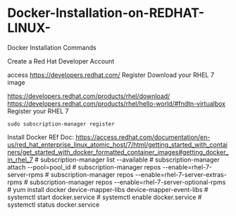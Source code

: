 # Docker-Installation-on-REDHAT-LINUX-
Docker Installation Commands

Create a Red Hat Developer Account

access https://developers.redhat.com/
Register
Download your RHEL 7 image

https://developers.redhat.com/products/rhel/download/
https://developers.redhat.com/products/rhel/hello-world/#fndtn-virtualbox
Register your RHEL 7

    sudo subscription-manager register
Install Docker
REf Doc: https://access.redhat.com/documentation/en-us/red_hat_enterprise_linux_atomic_host/7/html/getting_started_with_containers/get_started_with_docker_formatted_container_images#getting_docker_in_rhel_7
    # subscription-manager list --available
    # subscription-manager attach --pool=pool_id
    # subscription-manager repos --enable=rhel-7-server-rpms
    # subscription-manager repos --enable=rhel-7-server-extras-rpms
    # subscription-manager repos --enable=rhel-7-server-optional-rpms    
    # yum install docker device-mapper-libs device-mapper-event-libs
    # systemctl start docker.service
    # systemctl enable docker.service
    # systemctl status docker.service
